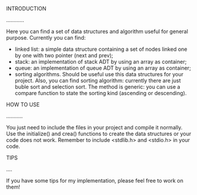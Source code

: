 INTRODUCTION

............

Here you can find a set of data structures and algorithm useful for general purpose.
Currently you can find:
- linked list: a simple data structure containing a set of nodes linked one by one with two pointer (next and prev);
- stack: an implementation of stack ADT by using an array as container;
- queue: an implementation of queue ADT by using an array as container;
- sorting algorithms.
Should be useful use this data structures for your project.
Also, you can find sorting algorithm: currently there are just buble sort and selection sort.
The method is generic: you can use a compare function to state the sorting kind (ascending or descending).

HOW TO USE

...........

You just need to include the files in your project and compile it normally.
Use the initialize() and crea() functions to create the data structures or your code does not work.
Remember to include <stdlib.h> and <stdio.h> in your code.


TIPS

....


If you have some tips for my implementation, please feel free to work on them!
